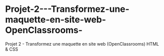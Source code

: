 # Projet-2---Transformez-une-maquette-en-site-web-OpenClassrooms-
Projet 2 - Transformez une maquette en site web (OpenClassrooms)
HTML & CSS
